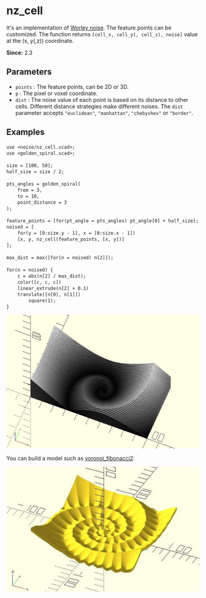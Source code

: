 # nz_cell

It's an implementation of [Worley noise](https://en.wikipedia.org/wiki/Worley_noise). The feature points can be customized. The function returns `[cell_x, cell_y(, cell_z), noise]` value at the (x, y(,z)) coordinate. 

**Since:** 2.3

## Parameters

- `points` : The feature points, can be 2D or 3D. 
- `p` : The pixel or voxel coordinate.
- `dist` : The noise value of each point is based on its distance to other cells. Different distance strategies make different noises. The `dist` parameter accepts `"euclidean"`, `"manhattan"`, `"chebyshev"` or `"border"`.

## Examples

    use <noise/nz_cell.scad>;
    use <golden_spiral.scad>;

    size = [100, 50];
    half_size = size / 2;

    pts_angles = golden_spiral(
        from = 3, 
        to = 10, 
        point_distance = 3
    );

    feature_points = [for(pt_angle = pts_angles) pt_angle[0] + half_size];
    noised = [
        for(y = [0:size.y - 1], x = [0:size.x - 1]) 
        [x, y, nz_cell(feature_points, [x, y])]
    ];

    max_dist = max([for(n = noised) n[2]]);

    for(n = noised) {
        c = abs(n[2] / max_dist);
        color([c, c, c])
        linear_extrude(n[2] + 0.1)
        translate([n[0], n[1]])
            square(1);
    }

![nz_cell](images/lib3x-nz_cell-1.JPG)

You can build a model such as [voronoi_fibonacci2](https://github.com/JustinSDK/dotSCAD/blob/master/examples/voronoi/voronoi_fibonacci2.scad):

![nz_cell](images/lib3x-nz_cell-2.JPG)